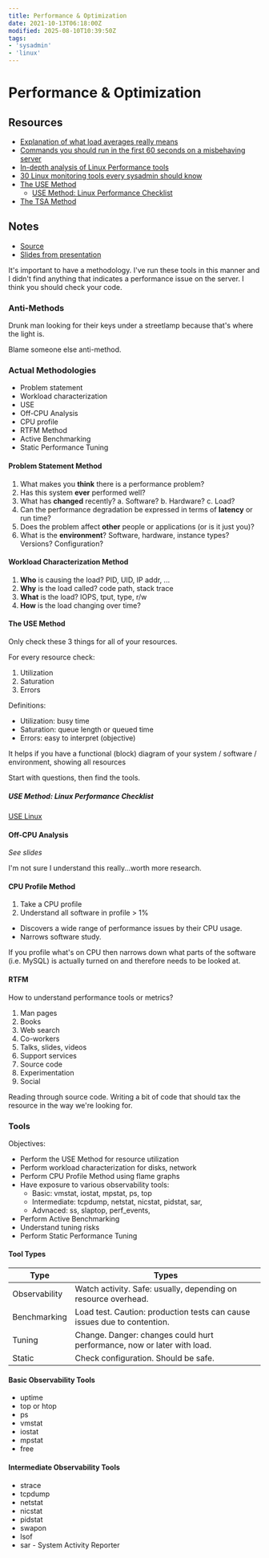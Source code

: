 ```yaml
---
title: Performance & Optimization
date: 2021-10-13T06:18:00Z
modified: 2025-08-10T10:39:50Z
tags:
- 'sysadmin'
- 'linux'
---
```


# Performance & Optimization

## Resources

* [Explanation of what load averages really means][1]
* [Commands you should run in the first 60 seconds on a misbehaving server][2]
* [In-depth analysis of Linux Performance tools][3]
* [30 Linux monitoring tools every sysadmin should know][4]
* [The USE Method](https://www.brendangregg.com/usemethod.html)
  * [USE Method: Linux Performance Checklist](https://www.brendangregg.com/USEmethod/use-linux.html)
* [The TSA Method](https://www.brendangregg.com/tsamethod.html)

[1]: https://www.brendangregg.com/blog/2017-08-08/linux-load-averages.html
[2]: https://medium.com/netflix-techblog/linux-performance-analysis-in-60-000-milliseconds-accc10403c55
[3]: https://medium.com/netflix-techblog/netflix-at-velocity-2015-linux-performance-tools-51964ddb81cf
[4]: https://www.cyberciti.biz/tips/top-linux-monitoring-tools.html

## Notes

* [Source][3]
* [Slides from presentation](https://www.slideshare.net/brendangregg/velocity-2015-linux-perf-tools)

[3]: https://medium.com/netflix-techblog/netflix-at-velocity-2015-linux-performance-tools-51964ddb81cf

It's important to have a methodology. I've run these tools in this manner and I
didn't find anything that indicates a performance issue on the server. I think
you should check your code.

### Anti-Methods

Drunk man looking for their keys under a streetlamp because that's where the
light is.

Blame someone else anti-method.

### Actual Methodologies

* Problem statement
* Workload characterization
* USE
* Off-CPU Analysis
* CPU profile
* RTFM Method
* Active Benchmarking
* Static Performance Tuning

#### Problem Statement Method

1. What makes you **think** there is a performance problem?
2. Has this system **ever** performed well?
3. What has **changed** recently?
  a. Software?
  b. Hardware?
  c. Load?
4. Can the performance degradation be expressed in terms of **latency** or run
   time?
5. Does the problem affect **other** people or applications (or is it just you)?
6. What is the **environment**? Software, hardware, instance types? Versions?
   Configuration?

#### Workload Characterization Method

1. **Who** is causing the load? PID, UID, IP addr, ...
2. **Why** is the load called? code path, stack trace
3. **What** is the load? IOPS, tput, type, r/w
4. **How** is the load changing over time?

#### The USE Method

Only check these 3 things for all of your resources.

For every resource check:

1. Utilization
2. Saturation
3. Errors

Definitions:

* Utilization: busy time
* Saturation: queue length or queued time
* Errors: easy to interpret (objective)

It helps if you have a functional (block) diagram of your system / software /
environment, showing all resources

Start with questions, then find the tools.

##### USE Method: Linux Performance Checklist

[USE Linux](https://www.brendangregg.com/USEmethod/use-linux.html)

#### Off-CPU Analysis

_See slides_

I'm not sure I understand this really...worth more research.

#### CPU Profile Method

1. Take a CPU profile
2. Understand all software in profile > 1%

* Discovers a wide range of performance issues by their CPU usage.
* Narrows software study.

If you profile what's on CPU then narrows down what parts of the software (i.e.
MySQL) is actually turned on and therefore needs to be looked at.

#### RTFM

How to understand performance tools or metrics?

1. Man pages
2. Books
3. Web search
4. Co-workers
5. Talks, slides, videos
6. Support services
7. Source code
8. Experimentation
9. Social

Reading through source code. Writing a bit of code that should tax the resource
in the way we're looking for.

### Tools

Objectives:

* Perform the USE Method for resource utilization
* Perform workload characterization for disks, network
* Perform CPU Profile Method using flame graphs
* Have exposure to various observability tools:
  + Basic: vmstat, iostat, mpstat, ps, top
  + Intermediate: tcpdump, netstat, nicstat, pidstat, sar,
  + Advnaced: ss, slaptop, perf_events,
* Perform Active Benchmarking
* Understand tuning risks
* Perform Static Performance Tuning

#### Tool Types

| Type          | Types                                                                    |
|---------------|--------------------------------------------------------------------------|
| Observability | Watch activity. Safe: usually, depending on resource overhead.           |
| Benchmarking  | Load test. Caution: production tests can cause issues due to contention. |
| Tuning        | Change. Danger: changes could hurt performance, now or later with load.  |
| Static        | Check configuration. Should be safe.                                     |

#### Basic Observability Tools

* uptime
* top or htop
* ps
* vmstat
* iostat
* mpstat
* free

#### Intermediate Observability Tools

* strace
* tcpdump
* netstat
* nicstat
* pidstat
* swapon
* lsof
* sar - System Activity Reporter
